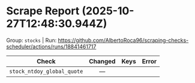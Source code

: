 # Scrape Report (2025-10-27T12:48:30.944Z)

Group: `stocks`  |  Run: https://github.com/AlbertoRoca96/scraping-checks-scheduler/actions/runs/18841461717

| Check | Changed | Keys | Error |
|---|:---:|:--|:--|
| `stock_ntdoy_global_quote` | — |  |  |
